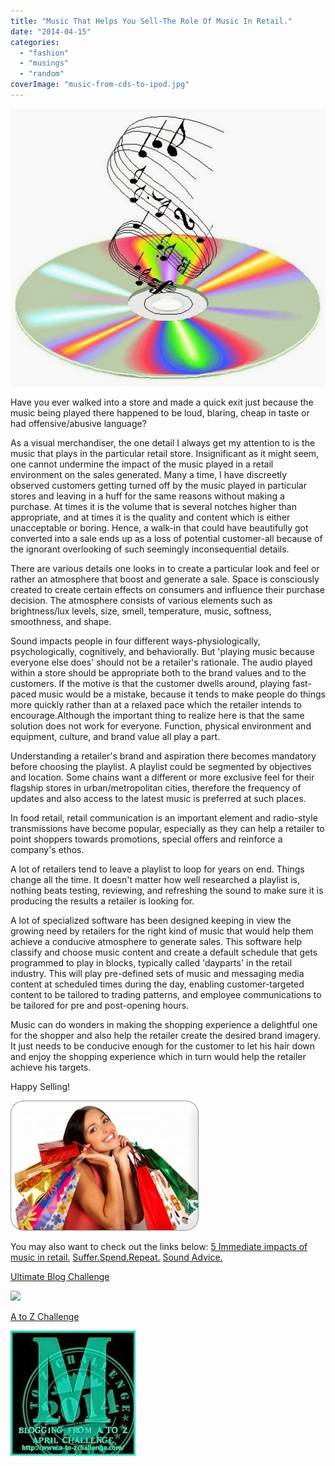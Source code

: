 ```yaml
---
title: "Music That Helps You Sell-The Role Of Music In Retail."
date: "2014-04-15"
categories: 
  - "fashion"
  - "musings"
  - "random"
coverImage: "music-from-cds-to-ipod.jpg"
---
```


[![](images/music-from-cds-to-ipod.jpg)](http://ifsbutsandsetcs.com/wp-content/uploads/2014/04/music-from-cds-to-ipod.jpg)

Have you ever walked into a store and made a quick exit just because the music being played there happened to be loud, blaring, cheap in taste or had offensive/abusive language?

As a visual merchandiser, the one detail I always get my attention to is the music that plays in the particular retail store. Insignificant as it might seem, one cannot undermine the impact of the music played in a retail environment on the sales generated. Many a time, I have discreetly observed customers getting turned off by the music played in particular stores and leaving in a huff for the same reasons without making a purchase. At times it is the volume that is several notches higher than appropriate, and at times it is the quality and content which is either unacceptable or boring. Hence, a walk-in that could have beautifully got converted into a sale ends up as a loss of potential customer-all because of the ignorant overlooking of such seemingly inconsequential details.

There are various details one looks in to create a particular look and feel or rather an atmosphere that boost and generate a sale. Space is consciously created to create certain effects on consumers and influence their purchase decision. The atmosphere consists of various elements such as brightness/lux levels, size, smell, temperature, music, softness, smoothness, and shape.

Sound impacts people in four different ways-physiologically, psychologically, cognitively, and behaviorally. But 'playing music because everyone else does' should not be a retailer's rationale. The audio played within a store should be appropriate both to the brand values and to the customers. If the motive is that the customer dwells around, playing fast-paced music would be a mistake, because it tends to make people do things more quickly rather than at a relaxed pace which the retailer intends to encourage.Although the important thing to realize here is that the same solution does not work for everyone. Function, physical environment and equipment, culture, and brand value all play a part.

Understanding a retailer's brand and aspiration there becomes mandatory before choosing the playlist. A playlist could be segmented by objectives and location. Some chains want a different or more exclusive feel for their flagship stores in urban/metropolitan cities, therefore the frequency of updates and also access to the latest music is preferred at such places.

In food retail, retail communication is an important element and radio-style transmissions have become popular, especially as they can help a retailer to point shoppers towards promotions, special offers and reinforce a company's ethos.

A lot of retailers tend to leave a playlist to loop for years on end. Things change all the time. It doesn't matter how well researched a playlist is, nothing beats testing, reviewing, and refreshing the sound to make sure it is producing the results a retailer is looking for.

A lot of specialized software has been designed keeping in view the growing need by retailers for the right kind of music that would help them achieve a conducive atmosphere to generate sales. This software help classify and choose music content and create a default schedule that gets programmed to play in blocks, typically called 'dayparts' in the retail industry. This will play pre-defined sets of music and messaging media content at scheduled times during the day, enabling customer-targeted content to be tailored to trading patterns, and employee communications to be tailored for pre and post-opening hours.

Music can do wonders in making the shopping experience a delightful one for the shopper and also help the retailer create the desired brand imagery. It just needs to be conducive enough for the customer to let his hair down and enjoy the shopping experience which in turn would help the retailer achieve his targets.

Happy Selling!

[![](images/pic_shopping_fun.jpg)](http://ifsbutsandsetcs.com/wp-content/uploads/2014/04/pic_shopping_fun.jpg)

You may also want to check out the links below: [5 Immediate impacts of music in retail.](http://www.immediaplc.com/5-immediate-impacts-music-retail) [Suffer.Spend.Repeat.](http://www.nytimes.com/2012/12/09/opinion/sunday/suffer-spend-repeat.html?pagewanted=1&_r=0) [Sound Advice.](http://moodmixes.com/advice)

[Ultimate Blog Challenge](http://ultimateblogchallenge.com/)

[![](images/UBC-bannerbox20022.png)](http://ifsbutsandsetcs.com/wp-content/uploads/2014/04/UBC-bannerbox20022.png)

[A to Z Challenge](http://www.a-to-zchallenge.com/)

[![](images/M.jpg)](http://ifsbutsandsetcs.com/wp-content/uploads/2014/04/M.jpg)
